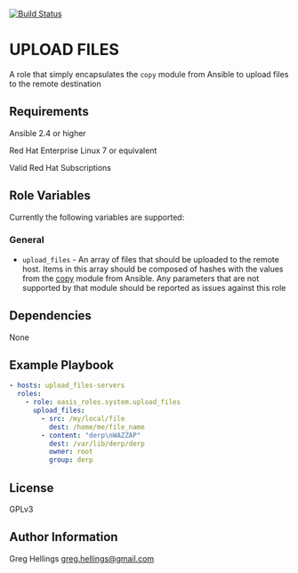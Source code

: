 [![Build Status](https://travis-ci.org/oasis-roles/upload_files.svg?branch=master)](https://travis-ci.org/oasis-roles/upload_files)

UPLOAD FILES
===========

A role that simply encapsulates the `copy` module from Ansible to upload
files to the remote destination

Requirements
------------

Ansible 2.4 or higher

Red Hat Enterprise Linux 7 or equivalent

Valid Red Hat Subscriptions

Role Variables
--------------

Currently the following variables are supported:

### General

* `upload_files` - An array of files that should be uploaded to the remote
  host. Items in this array should be composed of hashes with the values from
  the [copy](https://docs.ansible.com/ansible/latest/modules/copy_module.html#copy-module)
  module from Ansible. Any parameters that are not supported by that module
  should be reported as issues against this role

Dependencies
------------

None

Example Playbook
----------------

```yaml
- hosts: upload_files-servers
  roles:
    - role: oasis_roles.system.upload_files
      upload_files:
        - src: /my/local/file
          dest: /home/me/file_name
        - content: "derp\nWAZZAP"
          dest: /var/lib/derp/derp
          owner: root
          group: derp
```

License
-------

GPLv3

Author Information
------------------

Greg Hellings <greg.hellings@gmail.com>
